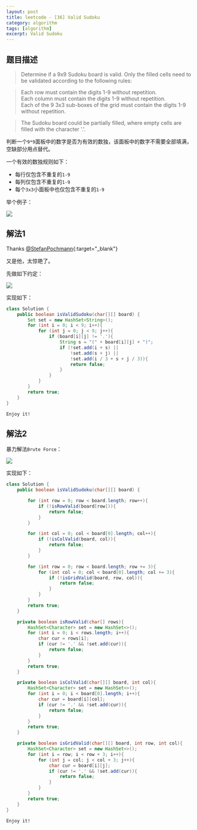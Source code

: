 ```yaml
---
layout: post
title: leetcode - [36] Valid Sudoku
category: algorithm
tags: [algorithm]
excerpt: Valid Sudoku
---
```


## 题目描述  

> Determine if a 9x9 Sudoku board is valid. Only the filled cells need to be validated according to the following rules:  

> Each row must contain the digits 1-9 without repetition.  
> Each column must contain the digits 1-9 without repetition.  
> Each of the 9 3x3 sub-boxes of the grid must contain the digits 1-9 without repetition.  

> The Sudoku board could be partially filled, where empty cells are filled with the character '.'.

判断一个`9*9`面板中的数字是否为有效的数独，该面板中的数字不需要全部填满，空缺部分用点替代。  

一个有效的数独规则如下：  

- 每行仅包含不重复的`1-9`  
- 每列仅包含不重复的`1-9`  
- 每个`3x3`小面板中也仅包含不重复的`1-9`  

举个例子：  

![](https://yyc-images.oss-cn-beijing.aliyuncs.com/leetcode_36_example.png)  


## 解法1

Thanks [@StefanPochmann](https://leetcode.com/problems/valid-sudoku/discuss/15472/Short%2BSimple-Java-using-Strings){:target="_blank"}  

又是他，太惊艳了。  

先做如下约定：  

![](https://yyc-images.oss-cn-beijing.aliyuncs.com/leetcode_36_process.png)  


实现如下：  

``` java
class Solution {
    public boolean isValidSudoku(char[][] board) {
        Set set = new HashSet<String>();
        for (int i = 0; i < 9; i++){
            for (int j = 0; j < 9; j++){
                if (board[i][j] != '.'){
                    String s = "(" + board[i][j] + ")";
                    if (!set.add(i + s) ||
                        !set.add(s + j) ||
                        !set.add(i / 3 + s + j / 3)){
                        return false;
                    }
                }
            }
        }
        return true;
    }
}
```

`Enjoy it!`



## 解法2  

暴力解法`Brute Force`：  


![](https://yyc-images.oss-cn-beijing.aliyuncs.com/leetcode_36_burte_force.png)  

实现如下：  

``` java
class Solution {
    public boolean isValidSudoku(char[][] board) {

        for (int row = 0; row < board.length; row++){
            if (!isRowValid(board[row])){
                return false;
            }
        }

        for (int col = 0; col < board[0].length; col++){
            if (!isColValid(board, col)){
                return false;
            }
        }

        for (int row = 0; row < board.length; row += 3){
            for (int col = 0; col < board[0].length; col += 3){
                if (!isGridValid(board, row, col)){
                    return false;
                }
            }
        }
        return true;
    }

    private boolean isRowValid(char[] rows){
        HashSet<Character> set = new HashSet<>();
        for (int i = 0; i < rows.length; i++){
            char cur = rows[i];
            if (cur != '.' && !set.add(cur)){
                return false;
            }
        }
        return true;
    }

    private boolean isColValid(char[][] board, int col){
        HashSet<Character> set = new HashSet<>();
        for (int i = 0; i < board[0].length; i++){
            char cur = board[i][col];
            if (cur != '.' && !set.add(cur)){
                return false;
            }
        }
        return true;
    }

    private boolean isGridValid(char[][] board, int row, int col){
        HashSet<Character> set = new HashSet<>();
        for (int i = row; i < row + 3; i++){
            for (int j = col; j < col + 3; j++){
                char cur = board[i][j];
                if (cur != '.' && !set.add(cur)){
                    return false;
                }
            }
        }
        return true;
    }
}
```

`Enjoy it!`
